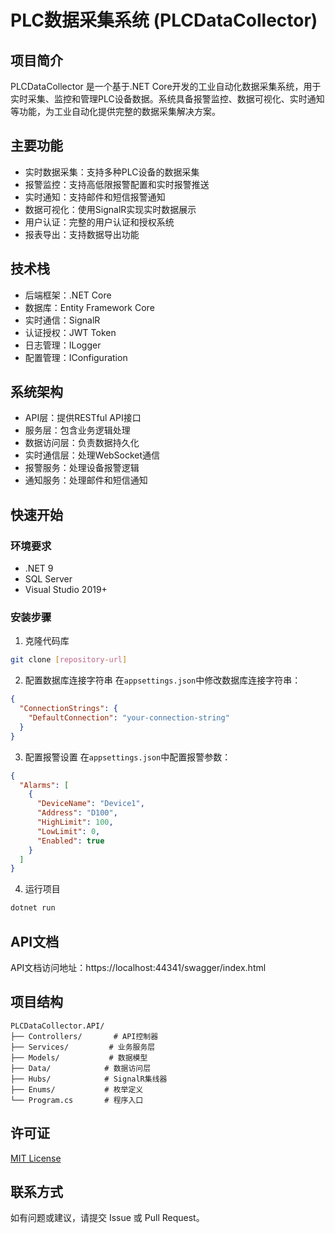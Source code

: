 # PLC数据采集系统 (PLCDataCollector)

## 项目简介
PLCDataCollector 是一个基于.NET Core开发的工业自动化数据采集系统，用于实时采集、监控和管理PLC设备数据。系统具备报警监控、数据可视化、实时通知等功能，为工业自动化提供完整的数据采集解决方案。

## 主要功能
- 实时数据采集：支持多种PLC设备的数据采集
- 报警监控：支持高低限报警配置和实时报警推送
- 实时通知：支持邮件和短信报警通知
- 数据可视化：使用SignalR实现实时数据展示
- 用户认证：完整的用户认证和授权系统
- 报表导出：支持数据导出功能

## 技术栈
- 后端框架：.NET Core
- 数据库：Entity Framework Core
- 实时通信：SignalR
- 认证授权：JWT Token
- 日志管理：ILogger
- 配置管理：IConfiguration

## 系统架构
- API层：提供RESTful API接口
- 服务层：包含业务逻辑处理
- 数据访问层：负责数据持久化
- 实时通信层：处理WebSocket通信
- 报警服务：处理设备报警逻辑
- 通知服务：处理邮件和短信通知

## 快速开始

### 环境要求
- .NET 9
- SQL Server
- Visual Studio 2019+

### 安装步骤
1. 克隆代码库
```bash
git clone [repository-url]
```

2. 配置数据库连接字符串
在`appsettings.json`中修改数据库连接字符串：
```json
{
  "ConnectionStrings": {
    "DefaultConnection": "your-connection-string"
  }
}
```

3. 配置报警设置
在`appsettings.json`中配置报警参数：
```json
{
  "Alarms": [
    {
      "DeviceName": "Device1",
      "Address": "D100",
      "HighLimit": 100,
      "LowLimit": 0,
      "Enabled": true
    }
  ]
}
```

4. 运行项目
```bash
dotnet run
```

## API文档
API文档访问地址：https://localhost:44341/swagger/index.html

## 项目结构
```
PLCDataCollector.API/
├── Controllers/       # API控制器
├── Services/         # 业务服务层
├── Models/           # 数据模型
├── Data/            # 数据访问层
├── Hubs/            # SignalR集线器
├── Enums/           # 枚举定义
└── Program.cs       # 程序入口
```

## 许可证
[MIT License](LICENSE)

## 联系方式
如有问题或建议，请提交 Issue 或 Pull Request。 